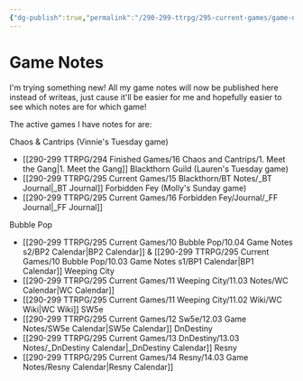 ```yaml
---
{"dg-publish":true,"permalink":"/290-299-ttrpg/295-current-games/game-notes-site/","tags":"gardenEntry","dgHomeLink":true,"dgPassFrontmatter":false,"dgShowBacklinks":true,"dgShowLocalGraph":false,"dgShowInlineTitle":true}
---
```



# Game Notes




I'm trying something new!
All my game notes will now be published here instead of writeas, just cause it'll be easier for me and hopefully easier to see which notes are for which game!

The active games I have notes for are:

Chaos & Cantrips (Vinnie's Tuesday game)
- [[290-299 TTRPG/294 Finished Games/16 Chaos and Cantrips/1. Meet the Gang|1. Meet the Gang]] 
Blackthorn Guild (Lauren's Tuesday game)
- [[290-299 TTRPG/295 Current Games/15 Blackthorn/BT Notes/_BT Journal|_BT Journal]] 
Forbidden Fey (Molly's Sunday game)
- [[290-299 TTRPG/295 Current Games/16 Forbidden Fey/Journal/_FF Journal|_FF Journal]] 

Bubble Pop 
- [[290-299 TTRPG/295 Current Games/10 Bubble Pop/10.04 Game Notes s2/BP2 Calendar|BP2 Calendar]] & [[290-299 TTRPG/295 Current Games/10 Bubble Pop/10.03 Game Notes s1/BP1 Calendar|BP1 Calendar]]
Weeping City 
- [[290-299 TTRPG/295 Current Games/11 Weeping City/11.03 Notes/WC Calendar|WC Calendar]]
- [[290-299 TTRPG/295 Current Games/11 Weeping City/11.02 Wiki/WC Wiki|WC Wiki]]
SW5e 
- [[290-299 TTRPG/295 Current Games/12 Sw5e/12.03 Game Notes/SW5e Calendar|SW5e Calendar]]
DnDestiny 
- [[290-299 TTRPG/295 Current Games/13 DnDestiny/13.03 Notes/_DnDestiny Calendar|_DnDestiny Calendar]]
Resny 
- [[290-299 TTRPG/295 Current Games/14 Resny/14.03 Game Notes/Resny Calendar|Resny Calendar]]
